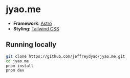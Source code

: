# jyao.me

- **Framework**: [Astro](https://astro.build/)
- **Styling**: [Tailwind CSS](https://tailwindcss.com/)

## Running locally

```bash
git clone https://github.com/jeffreydyao/jyao.me.git
cd jyao.me
pnpm install
pnpm dev
```

